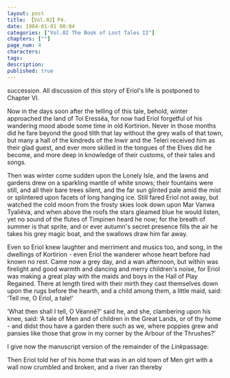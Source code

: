 ```yaml
---
layout: post
title: 【Vol.02】P4.
date: 1984-01-01 00:04
categories: ["Vol.02 The Book of Lost Tales II"]
chapters: [""]
page_num: 4
characters: 
tags: 
description: 
published: true
---
```


<p style="text-indent: 0;">
succession. All discussion of this story of Eriol's life is postponed to<BR>Chapter VI.
</p>

Now in the days soon after the telling of this tale, behold, winter approached the land of Tol Eressëa, for now had Eriol forgetful of his wandering mood abode some time in old Kortirion. Never in those months did he fare beyond the good tilth that lay without the grey walls of that town, but many a hall of the kindreds of the Inwir and the Teleri received him as their glad guest, and ever more skilled in the tongues of the Elves did he become, and more deep in knowledge of their customs, of their tales and songs.

Then was winter come sudden upon the Lonely Isle, and the lawns and gardens drew on a sparkling mantle of white snows; their fountains were still, and all their bare trees silent, and the far sun glinted pale amid the mist or splintered upon facets of long hanging ice. Still fared Eriol not away, but watched the cold moon from the frosty skies look down upon Mar Vanwa Tyaliéva, and when above the roofs the stars gleamed blue he would listen, yet no sound of the flutes of Timpinen heard he now; for the breath of summer is that sprite, and or ever autumn's secret presence fills the air he takes his grey magic boat, and the swallows draw him far away.

Even so Eriol knew laughter and merriment and musics too, and song, in the dwellings of Kortirion - even Eriol the wanderer whose heart before had known no rest. Came now a grey day, and a wan afternoon, but within was firelight and good warmth and dancing and merry children's noise, for Eriol was making a great play with the maids and boys in the Hall of Play Regained. There at length tired with their mirth they cast themselves down upon the rugs before the hearth, and a child among them, a little maid, said: ‘Tell me, O Eriol, a tale!’

‘What then shall I tell, O Vëannë?’ said he, and she, clambering upon his knee, said: ‘A tale of Men and of children in the Great Lands, or of thy home - and didst thou have a garden there such as we, where poppies grew and pansies like those that grow in my corner by the Arbour of the Thrushes?’

I give now the manuscript version of the remainder of the <I>Link</I>passage:

Then Eriol told her of his home that was in an old town of Men girt with a wall now crumbled and broken, and a river ran thereby

